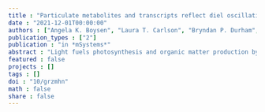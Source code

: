 ```yaml
---
title : "Particulate metabolites and transcripts reflect diel oscillations of microbial activity in the surface ocean"
date : "2021-12-01T00:00:00"
authors : ["Angela K. Boysen", "Laura T. Carlson", "Bryndan P. Durham", "Ryan D. Groussman", "Frank O. Aylward", "François Ribalet", "Katherine R. Heal", "Angelicque E. White", "Edward F. Delong", "E. Virginia Armbrust", "Anitra E. Ingalls"]
publication_types : ["2"]
publication : "in *mSystems*"
abstract : "Light fuels photosynthesis and organic matter production by primary producers in the sunlit ocean. The quantity and quality of the organic matter produced influence community function, yet in situ measurements of metabolites, the products of cellular metabolism, over the diel cycle are lacking. We evaluated community level biochemical consequences of oscillations of light in the North Pacific Subtropical Gyre by quantifying 79 metabolites in particulate organic matter from 15 m every 4 h over 8 days. Total particulate metabolite concentration peaked at dusk and represented up to 2% of total particulate organic carbon (POC). The concentrations of 55/79 (70%) individual metabolites exhibited significant 24-h periodicity, with daily fold changes from 1.6 to 12.8, often greater than those of POC and flow cytometry-resolvable biomass, which ranged from 1.2 to 2.8. Paired metatranscrip-tome analysis revealed the taxa involved in production and consumption of a subset of metabolites. Primary metabolites involved in anabolism and redox maintenance had significant 24-h periodicity and diverse organisms exhibited diel periodicity in transcript abundance associated with these metabolites. Compounds with osmotic properties displayed the largest oscillations in concentration, implying rapid turnover and supporting prior evidence of functions beyond cell turgor maintenance. The large daily oscillation of trehalose paired with metatranscriptome and culture data showed that tre-halose is produced by the nitrogen-fixing cyanobacterium Crocosphaera, likely to store energy for nighttime metabolism. Together, paired measurements of particulate metabo-lites and transcripts resolve strategies that microbes use to manage daily energy and re-dox oscillations and highlight dynamic metabolites with cryptic roles in marine microbial ecosystems."
featured : false
projects : []
tags : []
doi : "10/grzmhn"
math : false
share : false
---
```

